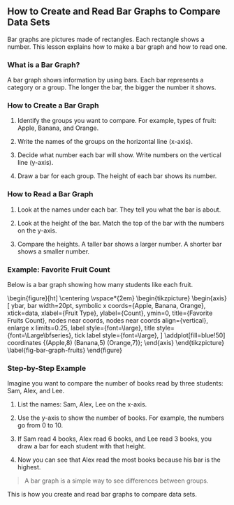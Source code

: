 
## How to Create and Read Bar Graphs to Compare Data Sets

Bar graphs are pictures made of rectangles. Each rectangle shows a number. This lesson explains how to make a bar graph and how to read one.

### What is a Bar Graph?

A bar graph shows information by using bars. Each bar represents a category or a group. The longer the bar, the bigger the number it shows.

### How to Create a Bar Graph

1. Identify the groups you want to compare. For example, types of fruit: Apple, Banana, and Orange.

2. Write the names of the groups on the horizontal line (x-axis).

3. Decide what number each bar will show. Write numbers on the vertical line (y-axis).

4. Draw a bar for each group. The height of each bar shows its number.

### How to Read a Bar Graph

1. Look at the names under each bar. They tell you what the bar is about.

2. Look at the height of the bar. Match the top of the bar with the numbers on the y-axis.

3. Compare the heights. A taller bar shows a larger number. A shorter bar shows a smaller number.

### Example: Favorite Fruit Count

Below is a bar graph showing how many students like each fruit.

\begin{figure}[ht]
\centering
\vspace*{2em}
\begin{tikzpicture}
\begin{axis}[
    ybar,
    bar width=20pt,
    symbolic x coords={Apple, Banana, Orange},
    xtick=data,
    xlabel={Fruit Type},
    ylabel={Count},
    ymin=0,
    title={Favorite Fruits Count},
    nodes near coords,
    nodes near coords align={vertical},
    enlarge x limits=0.25,
    label style={font=\large},
    title style={font=\Large\bfseries},
    tick label style={font=\large},
]
\addplot[fill=blue!50] coordinates {(Apple,8) (Banana,5) (Orange,7)};
\end{axis}
\end{tikzpicture}
\label{fig-bar-graph-fruits}
\end{figure}

### Step-by-Step Example

Imagine you want to compare the number of books read by three students: Sam, Alex, and Lee.

1. List the names: Sam, Alex, Lee on the x-axis.

2. Use the y-axis to show the number of books. For example, the numbers go from 0 to 10.

3. If Sam read 4 books, Alex read 6 books, and Lee read 3 books, you draw a bar for each student with that height.

4. Now you can see that Alex read the most books because his bar is the highest.

> A bar graph is a simple way to see differences between groups.

This is how you create and read bar graphs to compare data sets.
